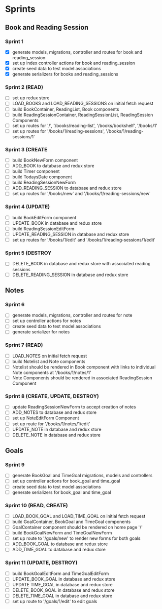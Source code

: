 # Sprints

## Book and Reading Session
### Sprint 1
- [x] generate models, migrations, controller and routes for book and reading_session
- [x] set up index controller actions for book and reading_session
- [x] create seed data to test model associations
- [x] generate serializers for books and reading_sessions

### Sprint 2 (READ)
- [ ] set up redux store
- [ ] LOAD_BOOKS and LOAD_READING_SESSIONS on initial fetch request
- [ ] build BookContainer, ReadingList, Book components
- [ ] build ReadingSessionContainer, ReadingSessionList, ReadingSession Components
- [ ] set up routes for '/', '/books/reading-list', '/books/bookshelf', '/books/1'
- [ ] set up routes for '/books/1/reading-sessions', '/books/1/reading-sessions/1'

### Sprint 3 (CREATE
- [ ] build BookNewForm component
- [ ] ADD_BOOK to database and redux store
- [ ] build Timer component
- [ ] build TodaysDate component
- [ ] build ReadingSessionNewForm
- [ ] ADD_READING_SESSION to database and redux store
- [ ] set up routes for '/books/new' and '/books/1/reading-sessions/new'

### Sprint 4 (UPDATE)
- [ ] build BookEditForm component
- [ ] UPDATE_BOOK in database and redux store
- [ ] build ReadingSessionEditForm
- [ ] UPDATE_READING_SESSION in database and redux store
- [ ] set up routes for '/books/1/edit' and '/books/1/reading-sessions/1/edit'

### Sprint 5 (DESTROY
- [ ] DELETE_BOOK in database and redux store with associated reading sessions
- [ ] DELETE_READING_SESSION in database and redux store

## Notes
### Sprint 6
- [ ] generate models, migrations, controller and routes for note
- [ ] set up controller actions for notes
- [ ] create seed data to test model associations
- [ ] generate serializer for notes

### Sprint 7 (READ)
- [ ] LOAD_NOTES on initial fetch request
- [ ] build Notelist and Note components
- [ ] Notelist should be rendered in Book component with links to individual Note components at '/books/1/notes/1'
- [ ] Note Components should be rendered in associated ReadingSession Component

### Sprint 8 (CREATE, UPDATE, DESTROY)
- [ ] update ReadingSessionNewForm to accept creation of notes
- [ ] ADD_NOTES to database and redux store
- [ ] set up NoteEditForm Component
- [ ] set up route for '/books/1/notes/1/edit'
- [ ] UPDATE_NOTE in database and redux store
- [ ] DELETE_NOTE in database and redux store

## Goals
### Sprint 9
- [ ] generate BookGoal and TimeGoal migrations, models and controllers
- [ ] set up controller actions for book_goal and time_goal
- [ ] create seed data to test model associations
- [ ] generate serializers for book_goal and time_goal

### Sprint 10 (READ, CREATE)
- [ ] LOAD_BOOK_GOAL and LOAD_TIME_GOAL on initial fetch request
- [ ] build GoalContainer, BookGoal and TimeGoal components
- [ ] GoalContainer component should be rendered on home page '/'
- [ ] build BookGoalNewForm and TimeGoalNewForm
- [ ] set up route to '/goals/new' to render new forms for both goals
- [ ] ADD_BOOK_GOAL to database and redux store
- [ ] ADD_TIME_GOAL to database and redux store

### Sprint 11 (UPDATE, DESTROY)
- [ ] build BookGoalEditForm and TimeGoalEditForm
- [ ] UPDATE_BOOK_GOAL in database and redux store
- [ ] UPDATE TIME_GOAL in database and redux store
- [ ] DELETE_BOOK_GOAL in database and redux store
- [ ] DELETE_TIME_GOAL in database and redux store
- [ ] set up route to '/goals/1/edit' to edit goals
